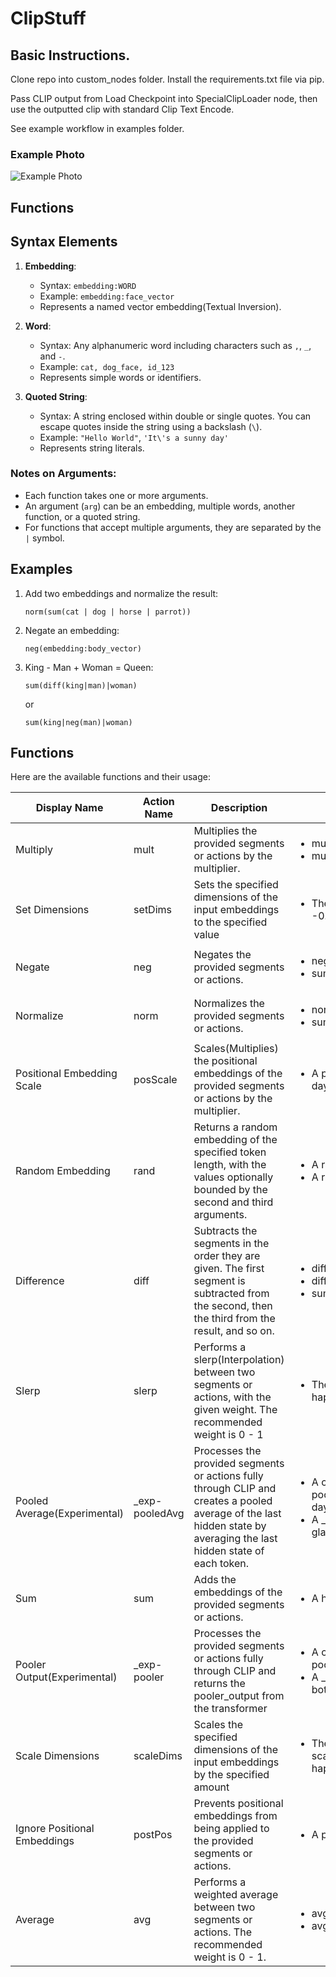 # ClipStuff
## Basic Instructions.
Clone repo into custom_nodes folder.
Install the requirements.txt file via pip.

Pass CLIP output from Load Checkpoint into SpecialClipLoader node, then use the outputted clip with standard Clip Text Encode.

See example workflow in examples folder.

### Example Photo
![Example Photo](assets/first_example.png)

## Functions

## Syntax Elements

1. **Embedding**:
    - Syntax: `embedding:WORD`
    - Example: `embedding:face_vector`
    - Represents a named vector embedding(Textual Inversion).

2. **Word**:
    - Syntax: Any alphanumeric word including characters such as `,`, `_`, and `-`.
    - Example: `cat, dog_face, id_123`
    - Represents simple words or identifiers.

3. **Quoted String**:
    - Syntax: A string enclosed within double or single quotes. You can escape quotes inside the string using a backslash (`\`).
    - Example: `"Hello World"`, `'It\'s a sunny day'`
    - Represents string literals.


### Notes on Arguments:
- Each function takes one or more arguments.
- An argument (`arg`) can be an embedding, multiple words, another function, or a quoted string.
- For functions that accept multiple arguments, they are separated by the `|` symbol.

## Examples

1. Add two embeddings and normalize the result:
   ```
   norm(sum(cat | dog | horse | parrot))
   ```

2. Negate an embedding:
   ```
   neg(embedding:body_vector)
   ```

3. King - Man + Woman = Queen:
   ```
   sum(diff(king|man)|woman)
   ```
   or
   ```
   sum(king|neg(man)|woman)
   ```

## Functions

Here are the available functions and their usage:

| Display Name | Action Name | Description | Usage Examples |
| --- | --- | --- | --- |
| Multiply | mult | Multiplies the provided segments or actions by the multiplier. | <ul><li>mult(The cat is\|2.5)</li><li>mult(Cat\|-1)</li></ul> |
| Set Dimensions | setDims | Sets the specified dimensions of the input embeddings to the specified value | <ul><li>The setDims(cat\|4, -0.01253\|76, 1.2) is happy</li></ul> |
| Negate | neg | Negates the provided segments or actions. | <ul><li>neg(cat)</li><li>sum(king\|neg(man)\|women)</li></ul> |
| Normalize | norm | Normalizes the provided segments or actions. | <ul><li>norm(cat)</li><li>sum(cat\|norm(sum(tiger\|fish)))</li></ul> |
| Positional Embedding Scale | posScale | Scales(Multiplies) the positional embeddings of the provided segments or actions by the multiplier. | <ul><li>A posScale(cat\|1.5) on a rainy day</li></ul> |
| Random Embedding | rand | Returns a random embedding of the specified token length, with the values optionally bounded by the second and third arguments. | <ul><li>A rand(1) cat</li><li>A rand(1\|-1\|1) cat</li></ul> |
| Difference | diff | Subtracts the segments in the order they are given. The first segment is subtracted from the second, then the third from the result, and so on. | <ul><li>diff(The cat is\|The dog is)</li><li>diff(Cat\|Dog)</li><li>sum(diff(king\|man)\|woman)</li></ul> |
| Slerp | slerp | Performs a slerp(Interpolation) between two segments or actions, with the given weight. The recommended weight is 0 - 1 | <ul><li>The slerp(cat\|dog\|0.5) is happy</li></ul> |
| Pooled Average(Experimental) | _exp-pooledAvg | Processes the provided segments or actions fully through CLIP and creates a pooled average of the last hidden state by averaging the last hidden state of each token. | <ul><li>A cat on a _exp-pooledAvg(beautiful sunny day)</li><li>A _exp-pooledAvg(broken glass) bottle</li></ul> |
| Sum | sum | Adds the embeddings of the provided segments or actions. | <ul><li>A happy sum(cat\|dog\|shark)</li></ul> |
| Pooler Output(Experimental) | _exp-pooler | Processes the provided segments or actions fully through CLIP and returns the pooler_output from the transformer | <ul><li>A cat on a _exp-pooler(beautiful sunny day)</li><li>A _exp-pooler(broken glass) bottle</li></ul> |
| Scale Dimensions | scaleDims | Scales the specified dimensions of the input embeddings by the specified amount | <ul><li>The scaleDims(cat\|4,1.5\|76,1.2) is happy</li></ul> |
| Ignore Positional Embeddings | postPos | Prevents positional embeddings from being applied to the provided segments or actions. | <ul><li>A postPos(cat) on a rainy day</li></ul> |
| Average | avg | Performs a weighted average between two segments or actions. The recommended weight is 0 - 1. | <ul><li>avg(The cat is\|The dog is\|0.5)</li><li>avg(Cat\|Dog\|0.5)</li></ul> |

